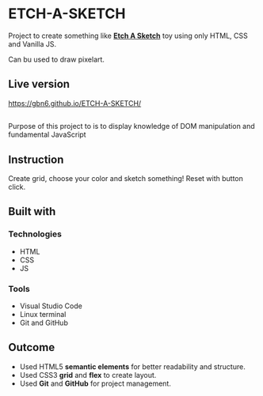 # ETCH-A-SKETCH
Project to create something like [**Etch A Sketch**](https://en.wikipedia.org/wiki/Etch_A_Sketch) toy using only HTML, CSS and Vanilla JS.

Can bu used to draw pixelart.

## Live version
https://gbn6.github.io/ETCH-A-SKETCH/

## 
Purpose of this project to is to display knowledge of 
DOM manipulation and fundamental JavaScript

## Instruction
Create grid, choose your color and sketch something!
Reset with button click.

## Built with

### Technologies

* HTML
* CSS
* JS

### Tools

* Visual Studio Code
* Linux terminal
* Git and GitHub

## Outcome

* Used HTML5 **semantic elements** for better readability and structure.
* Used CSS3 **grid** and **flex** to create layout.
* Used **Git** and **GitHub** for project management.
